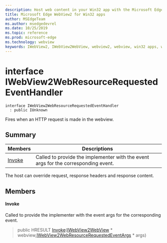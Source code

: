 ```yaml
---
description: Host web content in your Win32 app with the Microsoft Edge WebView2 control
title: Microsoft Edge WebView2 for Win32 apps
author: MSEdgeTeam
ms.author: msedgedevrel
ms.date: 10/25/2019
ms.topic: reference
ms.prod: microsoft-edge
ms.technology: webview
keywords: IWebView2, IWebView2WebView, webview2, webview, win32 apps, win32, edge
---
```


# interface IWebView2WebResourceRequestedEventHandler 

```
interface IWebView2WebResourceRequestedEventHandler
  : public IUnknown
```

Fires when an HTTP request is made in the webview.

## Summary

 Members                        | Descriptions
--------------------------------|---------------------------------------------
[Invoke](#invoke) | Called to provide the implementer with the event args for the corresponding event.

The host can override request, response headers and response content.

## Members

#### Invoke 

Called to provide the implementer with the event args for the corresponding event.

> public HRESULT [Invoke](#interface_i_web_view2_web_resource_requested_event_handler_1a17a5cf180f8ca35b9b95546846624a67)([IWebView2WebView](IWebView2WebView.md#interface_i_web_view2_web_view) * webview,[IWebView2WebResourceRequestedEventArgs](IWebView2WebResourceRequestedEventArgs.md#interface_i_web_view2_web_resource_requested_event_args) * args)

